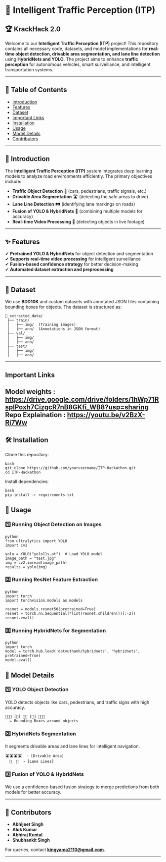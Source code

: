 # 🚦 Intelligent Traffic Perception (ITP)

## 🏆 KrackHack 2.0

Welcome to our **Intelligent Traffic Perception (ITP)** project! This repository contains all necessary code, datasets, and model implementations for **real-time object detection, drivable area segmentation, and lane line detection** using **HybridNets and YOLO**. The project aims to enhance **traffic perception** for autonomous vehicles, smart surveillance, and intelligent transportation systems.

---

## 📌 Table of Contents

- [Introduction](#introduction)
- [Features](#features)
- [Dataset](#dataset)
- [Important Links](#important_links)
- [Installation](#installation)
- [Usage](#usage)
- [Model Details](#model-details)
- [Contributors](#contributors)

---

## 🚀 Introduction

The **Intelligent Traffic Perception (ITP)** system integrates deep learning models to analyze road environments efficiently. The primary objectives include:

- **Traffic Object Detection** 🚗 (cars, pedestrians, traffic signals, etc.)
- **Drivable Area Segmentation** 🛣 (detecting the safe areas to drive)
- **Lane Line Detection** 🛤 (identifying lane markings on roads)
- **Fusion of YOLO & HybridNets** 🔄 (combining multiple models for accuracy)
- **Real-time Video Processing** 🎥 (detecting objects in live footage)

---

## ✨ Features

✔ **Pretrained YOLO & HybridNets** for object detection and segmentation  
✔ **Supports real-time video processing** for intelligent surveillance  
✔ **Fusion-based confidence strategy** for better decision-making  
✔ **Automated dataset extraction and preprocessing**  

---

## 📂 Dataset

We use **BDD10K** and custom datasets with annotated JSON files containing bounding boxes for objects. The dataset is structured as:

```
📁 extracted_data/
 ├── train/
 │   ├── img/  (Training images)
 │   ├── ann/  (Annotations in JSON format)
 ├── val/
 │   ├── img/
 │   ├── ann/
 ├── test/
 │   ├── img/
 │   ├── ann/

```
---
## Important Links
Model weights : https://drive.google.com/drive/folders/1hWp71RspIPoxh7CizgcR7nB8GKfi_WB8?usp=sharing
Repo Explaination : https://youtu.be/v2BzX-Ri7Ww
---

## 🛠 Installation

Clone this repository:
```
bash
git clone https://github.com/yourusername/ITP-Hackathon.git
cd ITP-Hackathon
```

Install dependencies:
```
bash
pip install -r requirements.txt
```

## 🚀 Usage

### **1️⃣ Running Object Detection on Images**
```
python
from ultralytics import YOLO
import cv2

yolo = YOLO("yolo11s.pt")  # Load YOLO model
image_path = "test.jpg"
img = cv2.imread(image_path)
results = yolo(img)
```

### **2️⃣ Running ResNet Feature Extraction**
```
python
import torch
import torchvision.models as models

resnet = models.resnet50(pretrained=True)
resnet = torch.nn.Sequential(*list(resnet.children())[:-2])
resnet.eval()
```

### **3️⃣ Running HybridNets for Segmentation**
```
python
import torch
model = torch.hub.load('datvuthanh/hybridnets', 'hybridnets', pretrained=True)
model.eval()
```

## 🧠 Model Details

### **1️⃣ YOLO Object Detection**

YOLO detects objects like cars, pedestrians, and traffic signs with high accuracy.

```
🔲🔲🔲 [🚗] 🔲🔲 [🚶] 🔲🔲🔲
  ↳ Bounding Boxes around objects
```

### **2️⃣ HybridNets Segmentation**

It segments drivable areas and lane lines for intelligent navigation.

```
🛣🛣🛣🛣  ➝ [Drivable Area]
  🚗  🚗  ➝ [Lane Lines]
```

### **3️⃣ Fusion of YOLO & HybridNets**

We use a confidence-based fusion strategy to merge predictions from both models for better accuracy.

---

## 👥 Contributors

- **Abhijeet Singh** 
- **Alok Kumar** 
- **Abhiraj Kuntal** 
- **Shubhankit Singh**
  
For queries, contact **kingyama2110@gmail.com**.

---

